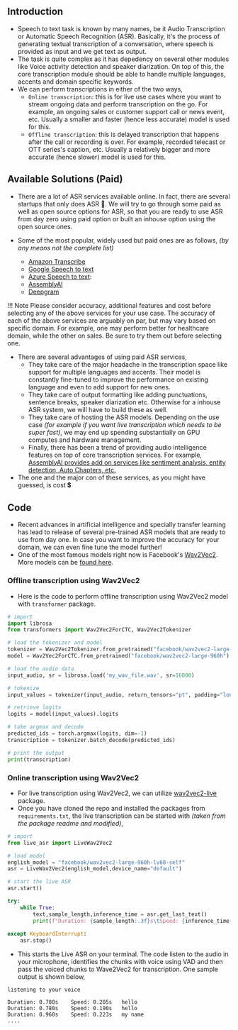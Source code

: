 ## Introduction

- Speech to text task is known by many names, be it Audio Transcription or Automatic Speech Recognition (ASR). Basically, it's the process of generating textual transcription of a conversation, where speech is provided as input and we get text as output.
- The task is quite complex as it has depedency on several other modules like Voice activity detection and speaker diarization. On top of this, the core transcription module should be able to handle multiple languages, accents and domain specific keywords. 
- We can perform transcriptions in either of the two ways,
  - `Online transcription`: this is for live use cases where you want to stream ongoing data and perform transcription on the go. For example, an ongoing sales or customer support call or news event, etc. Usually a smaller and faster (hence less accurate) model is used for this.
  - `Offline transcription`: this is delayed transcription that happens after the call or recording is over. For example, recorded telecast or OTT series's caption, etc. Usually a relatively bigger and more accurate (hence slower) model is used for this.

## Available Solutions (Paid)

- There are a lot of ASR services available online. In fact, there are several startups that only does ASR 🤯. We will try to go through some paid as well as open source options for ASR, so that you are ready to use ASR from day zero using paid option or built an inhouse option using the open source ones.

- Some of the most popular, widely used but paid ones are as follows, *(by any means not the complete list)*
  - [Amazon Transcribe](https://aws.amazon.com/transcribe/)
  - [Google Speech to text](https://cloud.google.com/speech-to-text)
  - [Azure Speech to text](https://azure.microsoft.com/en-us/services/cognitive-services/speech-to-text/#overview):
  - [AssemblyAI](https://www.assemblyai.com/)
  - [Deepgram](https://deepgram.com/)

!!! Note
    Please consider accuracy, additional features and cost before selecting any of the above services for your use case. The accuracy of each of the above services are arguably on par, but may vary based on specific domain. For example, one may perform better for healthcare domain, while the other on sales. Be sure to try them out before selecting one. 

- There are several advantages of using paid ASR services, 
  - They take care of the major headache in the transcription space like support for multiple languages and accents. Their model is constantly fine-tuned to improve the performance on existing language and even to add support for new ones. 
  - They take care of output formatting like adding punctuations, sentence breaks, speaker diarization etc. Otherwise for a inhouse ASR system, we will have to build these as well.
  - They take care of hosting the ASR models. Depending on the use case *(for example if you want live transcription which needs to be super fast)*, we may end up spending substantially on GPU computes and hardware management. 
  - Finally, there has been a trend of providing audio intelligence features on top of core transcription services. For example, [AssemblyAI provides add on services like sentiment analysis, entity detection, Auto Chapters, etc.](https://www.assemblyai.com/products/audio-intelligence)
- The one and the major con of these services, as you might have guessed, is cost 💲 

## Code

- Recent advances in artificial intelligence and specially transfer learning has lead to release of several pre-trained ASR models that are ready to use from day one. In case you want to improve the accuracy for your domain, we can even fine tune the model further!
- One of the most famous models right now is Facebook's [Wav2Vec2](https://huggingface.co/facebook/wav2vec2-base-960h). More models can be [found here](https://huggingface.co/models?pipeline_tag=automatic-speech-recognition&sort=downloads).

### Offline transcription using Wav2Vec2

- Here is the code to perform offline transcription using Wav2Vec2 model with `transformer` package.

``` python linenums="1"
# import 
import librosa
from transformers import Wav2Vec2ForCTC, Wav2Vec2Tokenizer

# load the tokenizer and model
tokenizer = Wav2Vec2Tokenizer.from_pretrained("facebook/wav2vec2-large-960h")
model = Wav2Vec2ForCTC.from_pretrained("facebook/wav2vec2-large-960h")

# load the audio data
input_audio, sr = librosa.load('my_wav_file.wav', sr=16000)

# tokenize
input_values = tokenizer(input_audio, return_tensors="pt", padding="longest").input_values

# retrieve logits
logits = model(input_values).logits

# take argmax and decode
predicted_ids = torch.argmax(logits, dim=-1)
transcription = tokenizer.batch_decode(predicted_ids)

# print the output
print(transcription)
```

### Online transcription using Wav2Vec2

- For live transcription using Wav2Vec2, we can utilize [wav2vec2-live](https://github.com/oliverguhr/wav2vec2-live) package. 
- Once you have cloned the repo and installed the packages from `requirements.txt`, the live transcription can be started with *(taken from the package readme and modified)*, 

``` python linenums="1"
# import
from live_asr import LiveWav2Vec2

# load model
english_model = "facebook/wav2vec2-large-960h-lv60-self"
asr = LiveWav2Vec2(english_model,device_name="default")

# start the live ASR
asr.start()

try:        
    while True:
        text,sample_length,inference_time = asr.get_last_text()                        
        print(f"Duration: {sample_length:.3f}s\tSpeed: {inference_time:.3f}s\t{text}")
        
except KeyboardInterrupt:   
    asr.stop()  
```

- This starts the Live ASR on your terminal. The code listen to the audio in your microphone, identifies the chunks with voice using VAD and then pass the voiced chunks to Wave2Vec2 for transcription. One sample output is shown below, 

``` shell 
listening to your voice

Duration: 0.780s	Speed: 0.205s	hello
Duration: 0.780s	Speed: 0.190s	hello
Duration: 0.960s	Speed: 0.223s	my name
....
```

